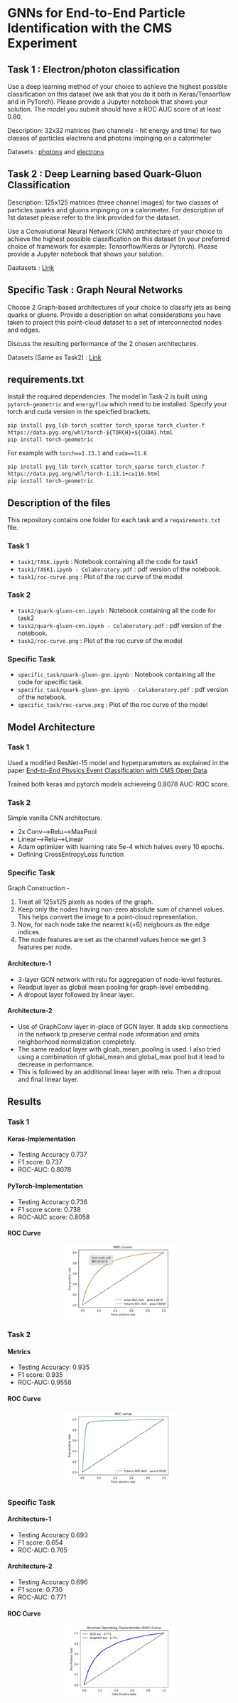 # GNNs for End-to-End Particle Identification with the CMS Experiment

## Task 1 : Electron/photon classification

Use a deep learning method of your choice to achieve the highest possible
classification on this dataset (we ask that you do it both in Keras/Tensorflow and in
PyTorch). Please provide a Jupyter notebook that shows your solution. The model you
submit should have a ROC AUC score of at least 0.80.

Description: 32x32 matrices (two channels - hit energy and time) for two classes of
particles electrons and photons impinging on a calorimeter

Datasets : [photons](https://cernbox.cern.ch/files/public/show/AtBT8y4MiQYFcgc?sort-by=name&sort-dir=asc&items-per-page=100) and [electrons](https://cernbox.cern.ch/files/public/show/FbXw3V4XNyYB3oA?sort-by=name&sort-dir=asc&items-per-page=100)

## Task 2 : Deep Learning based Quark-Gluon Classification

Description: 125x125 matrices (three channel images) for two classes of particles quarks and gluons impinging on a calorimeter.
For description of 1st dataset please refer to the link provided for the dataset.

Use a Convolutional Neural Network (CNN) architecture of your choice to achieve the highest possible classification on this dataset (in your preferred choice of framework for example: Tensorflow/Keras or Pytorch). Please provide a Jupyter notebook that shows your solution.

Daatasets : [Link](https://cernbox.cern.ch/index.php/s/hqz8zE7oxyPjvsL)

## Specific Task : Graph Neural Networks

Choose 2 Graph-based architectures of your choice to classify jets as being
quarks or gluons. Provide a description on what considerations you have taken to
project this point-cloud dataset to a set of interconnected nodes and edges.

Discuss the resulting performance of the 2 chosen architectures.

Datasets (Same as Task2) : [Link](https://cernbox.cern.ch/index.php/s/hqz8zE7oxyPjvsL)

## requirements.txt

Install the required dependencies. The model in Task-2 is built using ```pytorch-geometric``` and ```energyflow``` which need to be installed. Specify your torch and cuda version in the speicfied brackets.

```pip
pip install pyg_lib torch_scatter torch_sparse torch_cluster-f https://data.pyg.org/whl/torch-${TORCH}+${CUDA}.html 
pip install torch-geometric
```

For example with ```torch==1.13.1``` and ```cuda==11.6```

```pip
pip install pyg_lib torch_scatter torch_sparse torch_cluster-f https://data.pyg.org/whl/torch-1.13.1+cu116.html
pip install torch-geometric
```

## Description of the files

This repository contains one folder for each task and a ```requirements.txt``` file.

### Task 1 <br>
- ```task1/TASK.ipynb``` : Notebook containing all the code for task1
- ```task1/TASK1.ipynb - Colaboratory.pdf``` : pdf version of the notebook.
- ```task1/roc-curve.png``` : Plot of the roc curve of the model

### Task 2 <br>
- ```task2/quark-gluon-cnn.ipynb``` : Notebook containing all the code for task2
- ```task2/quark-gluon-cnn.ipynb - Colaboratory.pdf``` : pdf version of the notebook.
- ```task2/roc-curve.png``` : Plot of the roc curve of the model

### Specific Task <br>
- ```specific_task/quark-gluon-gnn.ipynb``` : Notebook containing all the code for specific task.
- ```specific_task/quark-gluon-gnn.ipynb - Colaboratory.pdf``` : pdf version of the notebook.
- ```specific_task/roc-curve.png``` : Plot of the roc curve of the model


## Model Architecture

### Task 1 

Used a modified ResNet-15 model and hyperparameters as explained in the paper [End-to-End Physics Event Classification with CMS Open Data](https://arxiv.org/abs/1807.11916). <br>

Trained both keras and pytorch models achieveing 0.8078 AUC-ROC score.

### Task 2

Simple vanilla CNN architecture. 
 - 2x Conv-->Relu-->MaxPool
 - Linear-->Relu-->Linear
 - Adam optimizer with learning rate 5e-4 which halves every 10 epochs.
 - Defining CrossEntropyLoss function

### Specific Task

Graph Construction -

1. Treat all 125x125 pixels as nodes of the graph.
2. Keep only the nodes having non-zero absolute sum of channel values. This helps convert the image to a point-cloud representation.
3. Now, for each node take the nearest k(=6) neigbours as the edge indices.
4. The node features are set as the channel values hence we get 3 features per node.

#### Architecture-1

- 3-layer GCN network with relu for aggregation of node-level features.
- Readput layer as global mean pooling for graph-level embedding.
- A dropout layer followed by linear layer.

#### Architecture-2

- Use of GraphConv layer in-place of GCN layer. It adds skip connections in the network tp preserve central node information and omits neighborhood normalization completely.
- The same readout layer with gloab_mean_pooling is used. I also tried using a combination of global_mean and global_max pool but it lead to decrease in performance.
- This is followed by an additional linear layer with relu. Then a dropout and final linear layer.

## Results

### Task 1

#### Keras-Implementation
- Testing Accuracy 0.737
- F1 score: 0.737
- ROC-AUC: 0.8078

#### PyTorch-Implementation
- Testing Accuracy 0.736
- F1 score score: 0.738
- ROC-AUC score: 0.8058

#### ROC Curve

<p align="center">
  <img src="task1/roc-curve.png" width="50%" height="50%">
</p>

### Task 2

#### Metrics
- Testing Accuracy: 0.935
- F1 score: 0.935
- ROC-AUC: 0.9558

#### ROC Curve

<p align="center">
  <img src="task2/roc-curve.png" width="50%" height="50%">
</p>

### Specific Task

#### Architecture-1
- Testing Accuracy 0.693
- F1 score: 0.654
- ROC-AUC: 0.765
 
#### Architecture-2
- Testing Accuracy 0.696
- F1 score: 0.730
- ROC-AUC: 0.771 

#### ROC Curve

<p align="center">
  <img src="specific_task/roc-curve.png" width="50%" height="50%">
</p>







